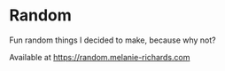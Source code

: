 # Random

Fun random things I decided to make, because why not?

Available at https://random.melanie-richards.com